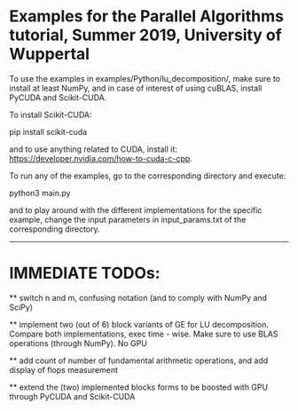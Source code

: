 # Examples for the Parallel Algorithms tutorial, Summer 2019, University of Wuppertal

To use the examples in examples/Python/lu_decomposition/, make sure to install at least NumPy, and in case of interest of using cuBLAS, install PyCUDA and Scikit-CUDA.

To install Scikit-CUDA:

pip install scikit-cuda

and to use anything related to CUDA, install it: https://developer.nvidia.com/how-to-cuda-c-cpp.

To run any of the examples, go to the corresponding directory and execute:

python3 main.py

and to play around with the different implementations for the specific example, change the input parameters in input_params.txt of the corresponding directory.


-----------------------------------

# IMMEDIATE TODOs:

 ** switch n and m, confusing notation (and to comply with NumPy and SciPy)

 ** implement two (out of 6) block variants of GE for LU decomposition. Compare both implementations, exec time - wise. Make sure to use BLAS operations (through NumPy). No GPU

 ** add count of number of fundamental arithmetic operations, and add display of flops measurement

 ** extend the (two) implemented blocks forms to be boosted with GPU through PyCUDA and Scikit-CUDA
